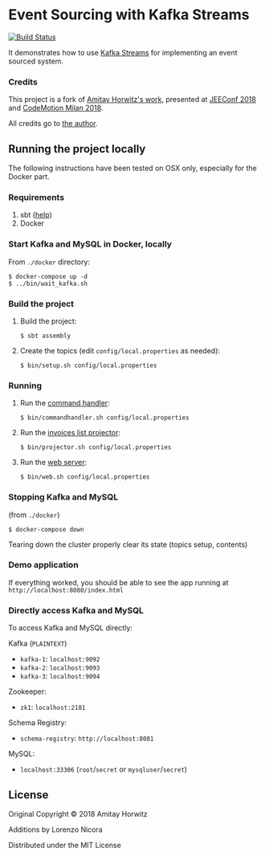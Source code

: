 # Event Sourcing with Kafka Streams

[![Build Status](https://travis-ci.org/nicusX/event-sourcing-kafka-streams.svg?branch=master)](https://travis-ci.org/nicusX/event-sourcing-kafka-streams)

It demonstrates how to use [Kafka Streams](https://kafka.apache.org/documentation/streams/)
for implementing an event sourced system.

### Credits

This project is a fork of [Amitay Horwitz's work](https://github.com/amitayh/event-sourcing-kafka-streams), 
presented at [JEEConf 2018](https://speakerdeck.com/amitayh/event-sourcing-with-kafka-streams) 
and [CodeMotion Milan 2018](https://speakerdeck.com/amitayh/building-event-sourced-systems-with-kafka-streams).

All credits go to [the author](https://github.com/amitayh).


## Running the project locally

The following instructions have been tested on OSX only, especially for the Docker part.

### Requirements

1. sbt ([help](https://www.scala-sbt.org/))
2. Docker

### Start Kafka and MySQL in Docker, locally

From `./docker` directory: 
   
   ```
   $ docker-compose up -d
   $ ../bin/wait_kafka.sh

   ```

### Build the project

1. Build the project:

   ```
   $ sbt assembly
   ```

2. Create the topics (edit `config/local.properties` as needed):

   ```
   $ bin/setup.sh config/local.properties
   ```

### Running

1. Run the [command handler](commandhandler/src/main/scala/org/amitayh/invoices/commandhandler/CommandHandler.scala):

   ```
   $ bin/commandhandler.sh config/local.properties
   ```

2. Run the [invoices list projector](listprojector/src/main/scala/org/amitayh/invoices/projector/ListProjector.scala):

   ```
   $ bin/projector.sh config/local.properties
   ```

3. Run the [web server](web/src/main/scala/org/amitayh/invoices/web/InvoicesServer.scala):

   ```
   $ bin/web.sh config/local.properties
   ```

### Stopping Kafka and MySQL

(from `./docker`) 

   ```
   $ docker-compose down
   ```

Tearing down the cluster properly clear its state (topics setup, contents)
   
### Demo application

If everything worked, you should be able to see the app running at `http://localhost:8080/index.html`

### Directly access Kafka and MySQL

To access Kafka and MySQL directly:

Kafka  (`PLAINTEXT`)
- `kafka-1`: `localhost:9092`
- `kafka-2`: `localhost:9093`
- `kafka-3`: `localhost:9094`

Zookeeper:
- `zk1`: `localhost:2181`

Schema Registry:
- `schema-registry`: `http://localhost:8081`

MySQL:
- `localhost:33306`  (`root`/`secret` or `mysqluser`/`secret`)



## License

Original Copyright © 2018 Amitay Horwitz

Additions by Lorenzo Nicora

Distributed under the MIT License

